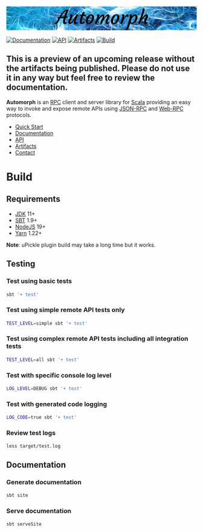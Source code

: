 <br>

![automorph](https://github.com/automorph-org/automorph/raw/main/site/static/banner.jpg)

[![Documentation](https://img.shields.io/badge/Website-Documentation-purple)](https://automorph.org)
[![API](https://img.shields.io/badge/Scaladoc-API-blue)](https://automorph.org/api/index.html)
[![Artifacts](https://img.shields.io/badge/Releases-Artifacts-yellow)](
https://mvnrepository.com/artifact/org.automorph/automorph)
[![Build](https://github.com/automorph-org/automorph/workflows/Build/badge.svg)](
https://github.com/automorph-org/automorph/actions/workflows/build.yml)


## This is a preview of an upcoming release without the artifacts being published. Please do not use it in any way but feel free to review the documentation.

**Automorph** is an [RPC](https://en.wikipedia.org/wiki/Remote_procedure_call) client and server library for [Scala](
https://www.scala-lang.org/) providing an easy way to invoke and expose remote APIs using [JSON-RPC](
https://www.jsonrpc.org/specification) and [Web-RPC](https://automorph.org/docs/Web-RPC) protocols.

* [Quick Start](https://automorph.org/docs/Quickstart)
* [Documentation](https://automorph.org)
* [API](https://automorph.org/api/index.html)
* [Artifacts](https://mvnrepository.com/artifact/org.automorph/automorph)
* [Contact](mailto:automorph.org@proton.me)


# Build

## Requirements

* [JDK](https://openjdk.java.net/) 11+
* [SBT](https://www.scala-sbt.org/) 1.9+
* [NodeJS](https://nodejs.org/) 19+
* [Yarn](https://yarnpkg.com/) 1.22+

**Note**: uPickle plugin build may take a long time but it works.


## Testing

### Test using basic tests

```bash
sbt '+ test'
```

### Test using simple remote API tests only

```bash
TEST_LEVEL=simple sbt '+ test'
```

### Test using complex remote API tests including all integration tests

```bash
TEST_LEVEL=all sbt '+ test'
```

### Test with specific console log level

```bash
LOG_LEVEL=DEBUG sbt '+ test'
```

### Test with generated code logging

```bash
LOG_CODE=true sbt '+ test'
```

### Review test logs

```
less target/test.log
```


## Documentation

### Generate documentation

```bash
sbt site
```

### Serve documentation

```bash
sbt serveSite
```
